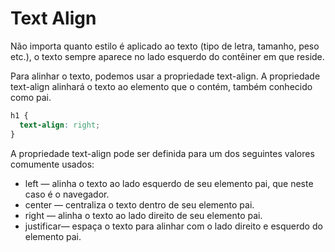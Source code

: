# Text Align
Não importa quanto estilo é aplicado ao texto (tipo de letra, tamanho, peso etc.), o texto sempre aparece no lado esquerdo do contêiner em que reside.

Para alinhar o texto, podemos usar a propriedade text-align. A propriedade text-align alinhará o texto ao elemento que o contém, também conhecido como pai.

```css
h1 {
  text-align: right;
}
```

A propriedade text-align pode ser definida para um dos seguintes valores comumente usados:

* left — alinha o texto ao lado esquerdo de seu elemento pai, que neste caso é o navegador.
* center — centraliza o texto dentro de seu elemento pai.
* right — alinha o texto ao lado direito de seu elemento pai.
* justificar— espaça o texto para alinhar com o lado direito e esquerdo do elemento pai.